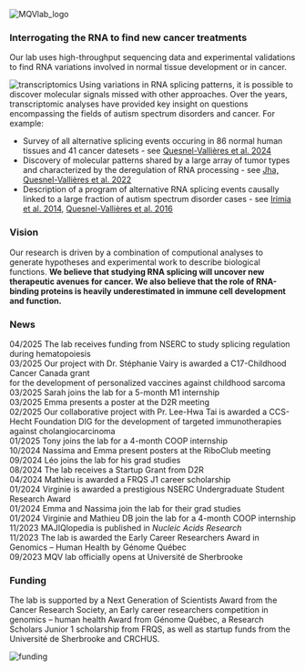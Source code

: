 ![MQVlab_logo](/img/lab_logo_main.png)
### Interrogating the RNA to find new cancer treatments
Our lab uses high-throughput sequencing data and experimental validations
to find RNA variations involved in normal tissue development or in cancer.

![transcriptomics](/img/transcriptomics.en.png)
Using variations in RNA splicing patterns, it is possible to discover molecular
signals missed with other approaches. Over the years, transcriptomic analyses
have provided key insight on questions encompassing the fields of
autism spectrum disorders and cancer. For example:
&nbsp;
- Survey of all alternative splicing events occuring in 86 normal human tissues
and 41 cancer datesets - see [Quesnel-Vallières et al. 2024](https://doi.org/10.1093/nar/gkad1043)  
- Discovery of molecular patterns shared by a large array of tumor types and
characterized by the deregulation of RNA processing - see [Jha, Quesnel-Vallières et al. 2022](https://genomebiology.biomedcentral.com/articles/10.1186/s13059-022-02681-3)  
- Description of a program of alternative RNA splicing events causally linked to a large
fraction of autism spectrum disorder cases - see [Irimia et al. 2014](https://www.sciencedirect.com/science/article/pii/S0092867414015128?via%3Dihub), [Quesnel-Vallières et al. 2016](https://www.sciencedirect.com/science/article/pii/S1097276516308061?via%3Dihub)

### Vision
Our research is driven by a combination of
computional analyses to generate hypotheses and experimental work to describe biological
functions. **We believe that studying RNA splicing will uncover new therapeutic avenues for
cancer. We also believe that the role of RNA-binding proteins is heavily underestimated in
immune cell development and function.**

### News
04/2025 The lab receives funding from NSERC to study splicing regulation during hematopoiesis  
03/2025 Our project with Dr. Stéphanie Vairy is awarded a C17-Childhood Cancer Canada grant  
for the development of personalized vaccines against childhood sarcoma  
03/2025 Sarah joins the lab for a 5-month M1 internship  
03/2025 Emma presents a poster at the D2R meeting  
02/2025 Our collaborative project with Pr. Lee-Hwa Tai is awarded a CCS-Hecht Foundation DIG
for the development of targeted immunotherapies against cholangiocarcinoma  
01/2025 Tony joins the lab for a 4-month COOP internship  
10/2024 Nassima and Emma present posters at the RiboClub meeting  
09/2024 Léo joins the lab for his grad studies  
08/2024 The lab receives a Startup Grant from D2R  
04/2024 Mathieu is awarded a FRQS J1 career scholarship  
01/2024 Virginie is awarded a prestigious NSERC Undergraduate Student Research Award  
01/2024 Emma and Nassima join the lab for their grad studies  
01/2024 Virginie and Mathieu DB join the lab for a 4-month COOP internship  
11/2023 MAJIQlopedia is published in *Nucleic Acids Research*  
11/2023 The lab is awarded the Early Career Researchers Award in Genomics – Human
Health by Génome Québec  
09/2023 MQV lab officially opens at Université de Sherbrooke  

<!--
We actively seek [graduate students and postdocs](positions)
to pursue [projects](projects) that will open new avenues for cancer treatment and
advance our understanding of the immune system.
-->

### Funding
The lab is supported by a Next Generation of Scientists Award from the Cancer Research
Society, an Early career researchers competition in genomics – human health Award
from Génome Québec, a Research Scholars Junior 1 scholarship from FRQS,
as well as startup funds from the Université de Sherbrooke and CRCHUS.
&nbsp;

![funding](/img/logos_funding.png)

